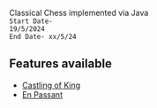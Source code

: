 Classical Chess implemented via Java<br>
<code>Start Date- 19/5/2024</code><br>
<code>End Date- xx/5/24</code>


<h2>Features available</h2>
<ul>
 <li> <a href="https://en.wikipedia.org/wiki/Castling#:~:text=Castling%20is%20permitted%20only%20if,pieces%20are%20moved%20at%20once." target="_blank">Castling of King</a></li>
  <li><a href="https://en.wikipedia.org/wiki/En_passant" target="_blank">En Passant</a></li>
</ul>

